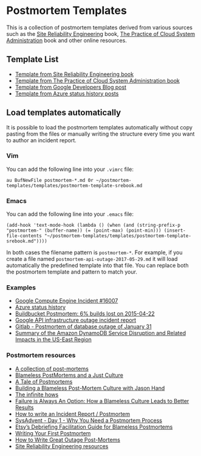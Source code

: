 # Postmortem Templates

This is a collection of postmortem templates derived from various sources such as the [Site Reliability Engineering](https://landing.google.com/sre/) book, [The Practice of Cloud System Administration](http://the-cloud-book.com/) book and other online resources.

## Template List
* [Template from Site Reliability Engineering book](templates/postmortem-template-srebook.md)
* [Template from The Practice of Cloud System Administration book](templates/postmortem-template-thecloudbook.md)
* [Template from Google Developers Blog post](templates/postmortem-template-google-api-infra.md)
* [Template from Azure status history posts](templates/postmortem-template-azure.md)

## Load templates automatically

It is possible to load the postmortem templates automatically without copy pasting from the files or manually writing the structure every time you want to author an incident report.

### Vim
You can add the following line into your `.vimrc` file:

    au BufNewFile postmortem-*.md 0r ~/postmortem-templates/templates/postmortem-template-srebook.md

### Emacs
You can add the following line into your `.emacs` file:

    (add-hook 'text-mode-hook (lambda () (when (and (string-prefix-p "postmortem-" (buffer-name)) (= (point-max) (point-min))) (insert-file-contents "~/postmortem-templates/templates/postmortem-template-srebook.md"))))


In both cases the filename pattern is `postmortem-*`. For example, if you create a file named `postmortem-api-outage-2017-05-29.md` it will load automatically the predefined template into that file. You can replace both the postmortem template and pattern to match your.

### Examples
* [Google Compute Engine Incident #16007](https://status.cloud.google.com/incident/compute/16007?post-mortem)
* [Azure status history](https://azure.microsoft.com/en-us/status/history/)
* [Buildbucket Postmortem: 6% builds lost on 2015-04-22](https://docs.google.com/document/d/1AyeS2du6wp_Pw8Grg8WovbE_A_HV4EUMqdiqeq1KUZ8/edit#)
* [Google API infrastructure outage incident report](https://developers.googleblog.com/2013/05/google-api-infrastructure-outage_3.html)
* [Gitlab - Postmortem of database outage of January 31](https://about.gitlab.com/2017/02/10/postmortem-of-database-outage-of-january-31/)
* [Summary of the Amazon DynamoDB Service Disruption and Related Impacts in the US-East Region](https://aws.amazon.com/message/5467D2/)

### Postmortem resources
* [A collection of post-mortems](https://github.com/danluu/post-mortems)
* [Blameless PostMortems and a Just Culture](https://codeascraft.com/2012/05/22/blameless-postmortems/)
* [A Tale of Postmortems](https://blog.box.com/blog/a-tale-of-postmortems/)
* [Building a Blameless Post-Mortem Culture with Jason Hand](http://runasradio.com/Shows/Show/486)
* [The infinite hows](https://www.oreilly.com/ideas/the-infinite-hows)
* [Failure is Always An Option: How a Blameless Culture Leads to Better Results](https://victorops.com/blog/blameless-culture/)
* [How to write an Incident Report / Postmortem](https://sysadmincasts.com/episodes/20-how-to-write-an-incident-report-postmortem)
* [SysAdvent - Day 1 - Why You Need a Postmortem Process](https://sysadvent.blogspot.com/2016/12/day-1-why-you-need-postmortem-process.html)
* [Etsy’s Debriefing Facilitation Guide for Blameless Postmortems](https://codeascraft.com/2016/11/17/debriefing-facilitation-guide/)
* [Writing Your First Postmortem](https://medium.com/production-ready/writing-your-first-postmortem-8053c678b90f)
* [How to Write Great Outage Post-Mortems](https://artsy.github.io/blog/2014/11/19/how-to-write-great-outage-post-mortems/)
* [Site Reliability Engineering resources](https://github.com/dastergon/awesome-sre)
